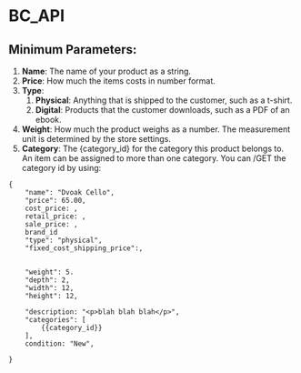 # BC_API
## Minimum Parameters:
1. **Name**: The name of your product as a string.
2. **Price**: How much the items costs in number format.
3. **Type**:
   1. **Physical**: Anything that is shipped to the customer, such as a t-shirt.
   2. **Digital**: Products that the customer downloads, such as a PDF of an ebook.
4. **Weight**: How much the product weighs as a number. The measurement unit is determined by the store settings.
5. **Category**: The {category_id} for the category this product belongs to. An item can be assigned to more than one category. You can /GET the category id by using:

```
{
	"name": "Dvoak Cello",
	"price": 65.00,
	cost_price: ,
	retail_price: ,
	sale_price: ,
	brand_id
	"type": "physical",
	"fixed_cost_shipping_price":,


	"weight": 5.
	"depth": 2,
	"width": 12,
	"height": 12,
	
	"description: "<p>blah blah blah</p>",
	"categories": [
		{{category_id}}
	],
	condition: "New",

}
```